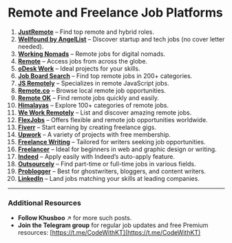 # Remote and Freelance Job Platforms  

1. **[JustRemote](https://justremote.co/)** – Find top remote and hybrid roles.  
2. **[Wellfound by AngelList](https://wellfound.com)** – Discover startup and tech jobs (no cover letter needed).  
3. **[Working Nomads](https://lnkd.in/gN5Xpkcq)** – Remote jobs for digital nomads.  
4. **[Remote](https://remote.com)** – Access jobs from across the globe.  
5. **[oDesk Work](https://odeskwork.com)** – Ideal projects for your skills.  
6. **[Job Board Search](https://jobboardsearch.com)** – Find top remote jobs in 200+ categories.  
7. **[JS Remotely](https://jsremotely.com)** – Specializes in remote JavaScript jobs.  
8. **[Remote.co](https://remote.co)** – Browse local remote job opportunities.  
9. **[Remote OK](https://remoteok.com)** – Find remote jobs quickly and easily.  
10. **[Himalayas](https://himalayas.app)** – Explore 100+ categories of remote jobs.  
11. **[We Work Remotely](https://weworkremotely.com)** – List and discover amazing remote jobs.  
12. **[FlexJobs](https://flexjobs.com)** – Offers flexible and remote job opportunities worldwide.  
13. **[Fiverr](https://fiverr.com)** – Start earning by creating freelance gigs.  
14. **[Upwork](https://upwork.com)** – A variety of projects with free membership.  
15. **[Freelance Writing](https://lnkd.in/gbGAizuH)** – Tailored for writers seeking job opportunities.  
16. **[Freelancer](https://freelancer.in)** – Ideal for beginners in web and graphic design or writing.  
17. **[Indeed](https://in.indeed.com)** – Apply easily with Indeed’s auto-apply feature.  
18. **[Outsourcely](https://outsourcely.com)** – Find part-time or full-time jobs in various fields.  
19. **[Problogger](https://problogger.com)** – Best for ghostwriters, bloggers, and content writers.  
20. **[LinkedIn](https://linkedin.com)** – Land jobs matching your skills at leading companies.  

---  

### Additional Resources  

- **Follow Khusboo** ↗️ for more such posts.  
- **Join the Telegram group** for regular job updates and free Premium resources: [https://t.me/CodeWithKT](https://t.me/CodeWithKT)  
